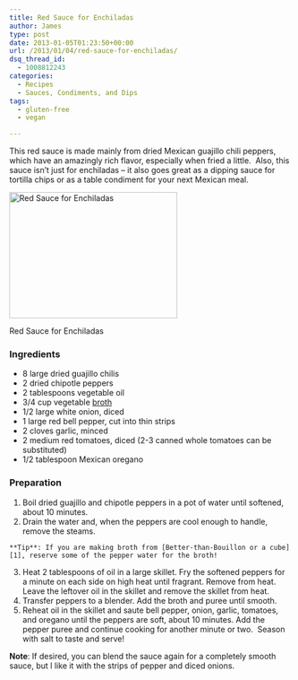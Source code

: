 ```yaml
---
title: Red Sauce for Enchiladas
author: James
type: post
date: 2013-01-05T01:23:50+00:00
url: /2013/01/04/red-sauce-for-enchiladas/
dsq_thread_id:
  - 1008812243
categories:
  - Recipes
  - Sauces, Condiments, and Dips
tags:
  - gluten-free
  - vegan

---
```

This red sauce is made mainly from dried Mexican guajillo chili peppers, which have an amazingly rich flavor, especially when fried a little.  Also, this sauce isn&#8217;t just for enchiladas &#8211; it also goes great as a dipping sauce for tortilla chips or as a table condiment for your next Mexican meal.

<div id="attachment_2366" style="width: 310px" class="wp-caption alignright">
  <a href="{{% mediaroot %}}uploads/2013/01/P1042486.jpg" rel="lightbox[2360]"><img class="size-medium wp-image-2366" alt="Red Sauce for Enchiladas" src="{{% mediaroot %}}uploads/2013/01/P1042486-300x225.jpg" width="300" height="225" srcset="{{% mediaroot %}}uploads/2013/01/P1042486-300x225.jpg 300w, {{% mediaroot %}}uploads/2013/01/P1042486.jpg 1024w" sizes="(max-width: 300px) 100vw, 300px" /></a>
  
  <p class="wp-caption-text">
    Red Sauce for Enchiladas
  </p>
</div>

### Ingredients

  * 8 large dried guajillo chilis
  * 2 dried chipotle peppers
  * 2 tablespoons vegetable oil
  * 3/4 cup vegetable [broth][1]
  * 1/2 large white onion, diced
  * 1 large red bell pepper, cut into thin strips
  * 2 cloves garlic, minced
  * 2 medium red tomatoes, diced (2-3 canned whole tomatoes can be substituted)
  * 1/2 tablespoon Mexican oregano

### Preparation

  1. Boil dried guajillo and chipotle peppers in a pot of water until softened, about 10 minutes.
  2. Drain the water and, when the peppers are cool enough to handle, remove the steams.
  
    **Tip**: If you are making broth from [Better-than-Bouillon or a cube][1], reserve some of the pepper water for the broth!
  3. Heat 2 tablespoons of oil in a large skillet. Fry the softened peppers for a minute on each side on high heat until fragrant. Remove from heat.  Leave the leftover oil in the skillet and remove the skillet from heat.
  4. Transfer peppers to a blender. Add the broth and puree until smooth.
  5. Reheat oil in the skillet and saute bell pepper, onion, garlic, tomatoes, and oregano until the peppers are soft, about 10 minutes. Add the pepper puree and continue cooking for another minute or two.  Season with salt to taste and serve!

**Note**: If desired, you can blend the sauce again for a completely smooth sauce, but I like it with the strips of pepper and diced onions.

 [1]: http://kitchen.coseppi.com/2012/09/04/pre-made-broths-and-stocks/ "Pre-Made Broths and Stocks"